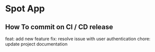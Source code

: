 # Spot App

## How To commit on CI / CD release
feat: add new feature
fix: resolve issue with user authentication
chore: update project documentation
